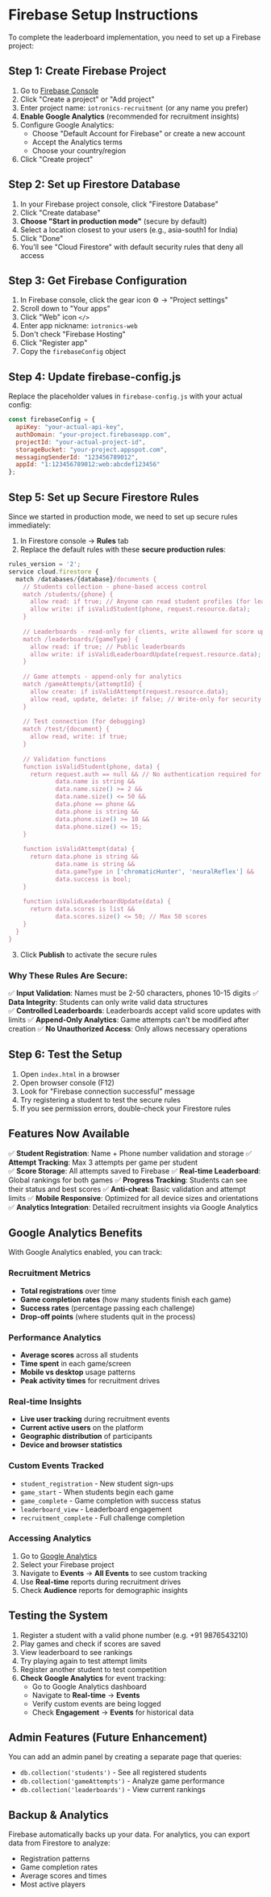 # Firebase Setup Instructions

To complete the leaderboard implementation, you need to set up a Firebase project:

## Step 1: Create Firebase Project

1. Go to [Firebase Console](https://console.firebase.google.com/)
2. Click "Create a project" or "Add project"
3. Enter project name: `iotronics-recruitment` (or any name you prefer)
4. **Enable Google Analytics** (recommended for recruitment insights)
5. Configure Google Analytics:
   - Choose "Default Account for Firebase" or create a new account
   - Accept the Analytics terms
   - Choose your country/region
6. Click "Create project"

## Step 2: Set up Firestore Database

1. In your Firebase project console, click "Firestore Database"
2. Click "Create database"
3. **Choose "Start in production mode"** (secure by default)
4. Select a location closest to your users (e.g., asia-south1 for India)
5. Click "Done"
6. You'll see "Cloud Firestore" with default security rules that deny all access

## Step 3: Get Firebase Configuration

1. In Firebase console, click the gear icon ⚙️ → "Project settings"
2. Scroll down to "Your apps"
3. Click "Web" icon `</>`
4. Enter app nickname: `iotronics-web`
5. Don't check "Firebase Hosting"
6. Click "Register app"
7. Copy the `firebaseConfig` object

## Step 4: Update firebase-config.js

Replace the placeholder values in `firebase-config.js` with your actual config:

```javascript
const firebaseConfig = {
  apiKey: "your-actual-api-key",
  authDomain: "your-project.firebaseapp.com", 
  projectId: "your-actual-project-id",
  storageBucket: "your-project.appspot.com",
  messagingSenderId: "123456789012",
  appId: "1:123456789012:web:abcdef123456"
};
```

## Step 5: Set up Secure Firestore Rules

Since we started in production mode, we need to set up secure rules immediately:

1. In Firestore console → **Rules** tab
2. Replace the default rules with these **secure production rules**:

```javascript
rules_version = '2';
service cloud.firestore {
  match /databases/{database}/documents {
    // Students collection - phone-based access control
    match /students/{phone} {
      allow read: if true; // Anyone can read student profiles (for leaderboard)
      allow write: if isValidStudent(phone, request.resource.data);
    }
    
    // Leaderboards - read-only for clients, write allowed for score updates
    match /leaderboards/{gameType} {
      allow read: if true; // Public leaderboards
      allow write: if isValidLeaderboardUpdate(request.resource.data);
    }
    
    // Game attempts - append-only for analytics
    match /gameAttempts/{attemptId} {
      allow create: if isValidAttempt(request.resource.data);
      allow read, update, delete: if false; // Write-only for security
    }
    
    // Test connection (for debugging)
    match /test/{document} {
      allow read, write: if true;
    }
    
    // Validation functions
    function isValidStudent(phone, data) {
      return request.auth == null && // No authentication required for now
             data.name is string &&
             data.name.size() >= 2 &&
             data.name.size() <= 50 &&
             data.phone == phone &&
             data.phone is string &&
             data.phone.size() >= 10 &&
             data.phone.size() <= 15;
    }
    
    function isValidAttempt(data) {
      return data.phone is string &&
             data.name is string &&
             data.gameType in ['chromaticHunter', 'neuralReflex'] &&
             data.success is bool;
    }
    
    function isValidLeaderboardUpdate(data) {
      return data.scores is list &&
             data.scores.size() <= 50; // Max 50 scores
    }
  }
}
```

3. Click **Publish** to activate the secure rules

### **Why These Rules Are Secure:**

✅ **Input Validation**: Names must be 2-50 characters, phones 10-15 digits
✅ **Data Integrity**: Students can only write valid data structures  
✅ **Controlled Leaderboards**: Leaderboards accept valid score updates with limits
✅ **Append-Only Analytics**: Game attempts can't be modified after creation
✅ **No Unauthorized Access**: Only allows necessary operations

## Step 6: Test the Setup

1. Open `index.html` in a browser
2. Open browser console (F12)
3. Look for "Firebase connection successful" message
4. Try registering a student to test the secure rules
5. If you see permission errors, double-check your Firestore rules

## Features Now Available

✅ **Student Registration**: Name + Phone number validation and storage
✅ **Attempt Tracking**: Max 3 attempts per game per student  
✅ **Score Storage**: All attempts saved to Firebase
✅ **Real-time Leaderboard**: Global rankings for both games
✅ **Progress Tracking**: Students can see their status and best scores
✅ **Anti-cheat**: Basic validation and attempt limits
✅ **Mobile Responsive**: Optimized for all device sizes and orientations
✅ **Analytics Integration**: Detailed recruitment insights via Google Analytics

## Google Analytics Benefits

With Google Analytics enabled, you can track:

### **Recruitment Metrics**
- **Total registrations** over time
- **Game completion rates** (how many students finish each game)
- **Success rates** (percentage passing each challenge)
- **Drop-off points** (where students quit in the process)

### **Performance Analytics**
- **Average scores** across all students
- **Time spent** in each game/screen
- **Mobile vs desktop** usage patterns
- **Peak activity times** for recruitment drives

### **Real-time Insights**
- **Live user tracking** during recruitment events
- **Current active users** on the platform
- **Geographic distribution** of participants
- **Device and browser statistics**

### **Custom Events Tracked**
- `student_registration` - New student sign-ups
- `game_start` - When students begin each game
- `game_complete` - Game completion with success status
- `leaderboard_view` - Leaderboard engagement
- `recruitment_complete` - Full challenge completion

### **Accessing Analytics**
1. Go to [Google Analytics](https://analytics.google.com/)
2. Select your Firebase project
3. Navigate to **Events** → **All Events** to see custom tracking
4. Use **Real-time** reports during recruitment drives
5. Check **Audience** reports for demographic insights

## Testing the System

1. Register a student with a valid phone number (e.g. +91 9876543210)
2. Play games and check if scores are saved
3. View leaderboard to see rankings
4. Try playing again to test attempt limits
5. Register another student to test competition
6. **Check Google Analytics** for event tracking:
   - Go to Google Analytics dashboard
   - Navigate to **Real-time** → **Events**
   - Verify custom events are being logged
   - Check **Engagement** → **Events** for historical data

## Admin Features (Future Enhancement)

You can add an admin panel by creating a separate page that queries:
- `db.collection('students')` - See all registered students
- `db.collection('gameAttempts')` - Analyze game performance
- `db.collection('leaderboards')` - View current rankings

## Backup & Analytics

Firebase automatically backs up your data. For analytics, you can export data from Firestore to analyze:
- Registration patterns
- Game completion rates  
- Average scores and times
- Most active players
